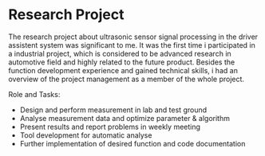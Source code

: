 # Research Project

The research project about ultrasonic sensor signal processing in the driver assistent system was significant to me. It was the first time i participated in a industrial project, which is considered to be advanced research in automotive field and highly related to the future product.  Besides the function development experience and gained technical skills, i had an overview of the project management as a member of the whole project.  

Role and Tasks:
- Design and perform measurement in lab and test ground
- Analyse measurement data and optimize parameter & algorithm
- Present results and report problems in weekly meeting
- Tool development for automatic analyse
- Further implementation of desired function and code documentation